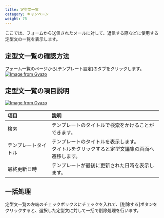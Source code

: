```yaml
---
title: 定型文一覧
category: キャンペーン
weight: 75
---
```


ここでは、フォームから送信されたメールに対して、返信する際などに使用する定型文の一覧を表示します。

## 定型文一覧の確認方法
フォーム一覧のページから[テンプレート設定]のタブをクリックします。
[![Image from Gyazo](https://t.gyazo.com/teams/diverta/1040a2e30976588197c3ced339fadd3c.png)](https://diverta.gyazo.com/1040a2e30976588197c3ced339fadd3c)


## 定型文一覧の項目説明
[![Image from Gyazo](https://t.gyazo.com/teams/diverta/03040ea17c5fb66fcb6ce201e9242468.png)](https://diverta.gyazo.com/03040ea17c5fb66fcb6ce201e9242468)

|項目   |説明  |
| :--- | :--- |
|検索|テンプレートのタイトルで検索をかけることができます。|
|テンプレートタイトル|テンプレートのタイトルを表示します。<br>タイトルをクリックすると定型文編集の画面へ遷移します。|
|最終更新日時|テンプレートが最後に更新された日時を表示します。|

## 一括処理
定型文一覧の左端のチェックボックスにチェックを入れて、[削除する]ボタンをクリックすると、選択した定型文に対して一括で削除処理を行います。